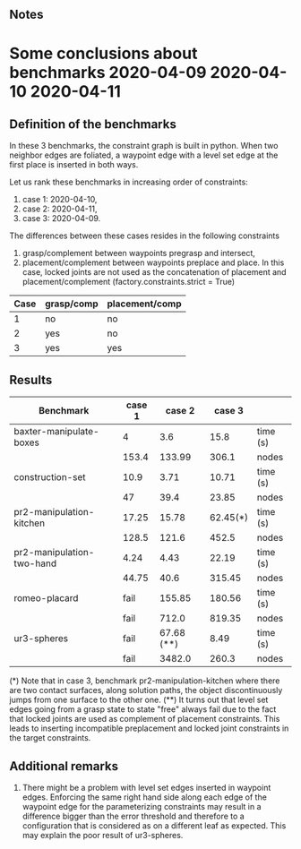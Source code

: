 Notes
-----

# Some conclusions about benchmarks 2020-04-09 2020-04-10 2020-04-11

## Definition of the benchmarks

In these 3 benchmarks, the constraint graph is built in python. When two
neighbor edges are foliated, a waypoint edge with a level set edge at the first
place is inserted in both ways.

Let us rank these benchmarks in increasing order of constraints:
  1. case 1: 2020-04-10,
  2. case 2: 2020-04-11,
  3. case 3: 2020-04-09.

The differences between these cases resides in the following constraints
  1. grasp/complement between waypoints pregrasp and intersect,
  2. placement/complement between waypoints preplace and place. In this case,
     locked joints are not used as the concatenation of placement and
     placement/complement (factory.constraints.strict = True)

| Case | grasp/comp | placement/comp |
| ---- | ---------- | -------------- |
| 1    | no         | no             |
| 2    | yes        | no             |
| 3    | yes        | yes            |

## Results

| Benchmark                 | case 1 | case 2     | case 3  |          |
| ------------------------- | ------ | ---------- | ------- | -------- |
| baxter-manipulate-boxes   | 4      | 3.6        | 15.8    | time (s) |
|                           | 153.4  | 133.99     | 306.1   | nodes    |
| construction-set          | 10.9   | 3.71       | 10.71   | time (s) |
|                           | 47     | 39.4       | 23.85   | nodes    |
| pr2-manipulation-kitchen  | 17.25  | 15.78      | 62.45(*)| time (s) |
|                           | 128.5  | 121.6      | 452.5   | nodes    |
| pr2-manipulation-two-hand | 4.24   | 4.43       | 22.19   | time (s) |
|                           | 44.75  | 40.6       | 315.45  | nodes    |
| romeo-placard             | fail   | 155.85     | 180.56  | time (s) |
|                           | fail   | 712.0      | 819.35  | nodes    |
| ur3-spheres               | fail   | 67.68 (**) | 8.49    | time (s) |
|                           | fail   | 3482.0     | 260.3   | nodes    |

(*) Note that in case 3, benchmark pr2-manipulation-kitchen where there are
    two contact surfaces, along solution paths, the object discontinuously jumps
    from one surface to the other one.
(**) It turns out that level set edges going from a grasp state to state "free"
    always fail due to the fact that locked joints are used as complement of
    placement constraints. This leads to inserting incompatible preplacement and
    locked joint constraints in the target constraints.

## Additional remarks

 1. There might be a problem with level set edges inserted in waypoint edges.
    Enforcing the same right hand side along each edge of the waypoint edge for
    the parameterizing constraints may result in a difference bigger than the
    error threshold and therefore to a configuration that is considered as on
    a different leaf as expected. This may explain the poor result of
    ur3-spheres.
